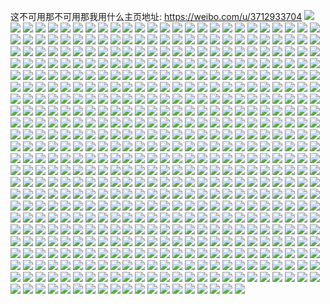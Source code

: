 这不可用那不可用那我用什么主页地址: https://weibo.com/u/3712933704 
![](https://wx4.sinaimg.cn/mw2000/dd4edf48ly1h9iv7lsyv6j20u01407c3.jpg) 
![](https://wx4.sinaimg.cn/mw2000/dd4edf48ly1h9iv7lcwuaj20u0140aij.jpg) 
![](https://wx4.sinaimg.cn/mw2000/dd4edf48ly1h9iv7mbtztj20u0140gts.jpg) 
![](https://wx4.sinaimg.cn/mw2000/dd4edf48ly1h9iv7mq02pj20u012zjyi.jpg) 
![](https://wx4.sinaimg.cn/mw2000/dd4edf48ly1h9iv9fcrrlj20u0146qah.jpg) 
![](https://wx4.sinaimg.cn/mw2000/dd4edf48ly1h9iv9uhby2j20u016ggss.jpg) 
![](https://wx4.sinaimg.cn/mw2000/dd4edf48ly1h9hql8buycj213f0u0dt3.jpg) 
![](https://wx4.sinaimg.cn/mw2000/dd4edf48ly1h9hql6r9xjj20u00u4tck.jpg) 
![](https://wx4.sinaimg.cn/mw2000/dd4edf48ly1h9hql9bjgrj20uh0u0qbp.jpg) 
![](https://wx4.sinaimg.cn/mw2000/dd4edf48ly1h9hql5ti2qj20ug0u079s.jpg) 
![](https://wx4.sinaimg.cn/mw2000/dd4edf48ly1h9hqlaeyp4j20u00u0gri.jpg) 
![](https://wx4.sinaimg.cn/mw2000/dd4edf48ly1h9hql9urj6j20wf0u0teq.jpg) 
![](https://wx4.sinaimg.cn/mw2000/dd4edf48ly1h812qri4b2j21o0280qv5.jpg) 
![](https://wx4.sinaimg.cn/mw2000/dd4edf48ly1h812q3ewy6j21o0280x6p.jpg) 
![](https://wx4.sinaimg.cn/mw2000/dd4edf48ly1h7t1q6ii27j22801o01ky.jpg) 
![](https://wx4.sinaimg.cn/mw2000/dd4edf48ly1h7t1q8mbh5j23402c0x6q.jpg) 
![](https://wx4.sinaimg.cn/mw2000/dd4edf48ly1h4tm15e6ndj20u01aidtd.jpg) 
![](https://wx4.sinaimg.cn/mw2000/dd4edf48ly1h4tm14grjgj20u0140thf.jpg) 
![](https://wx4.sinaimg.cn/mw2000/dd4edf48ly1h4tm15znsdj20u015jwnh.jpg) 
![](https://wx4.sinaimg.cn/mw2000/dd4edf48ly1h4r5kxnpq5j21l525be81.jpg) 
![](https://wx4.sinaimg.cn/mw2000/dd4edf48ly1h4r5kyq96bj21o9294kjl.jpg) 
![](https://wx4.sinaimg.cn/mw2000/dd4edf48ly1h4opq4wg2vj20u0140gz9.jpg) 
![](https://wx4.sinaimg.cn/mw2000/dd4edf48ly1h4opq8o3kbj20u011ydr9.jpg) 
![](https://wx4.sinaimg.cn/mw2000/dd4edf48ly1h4opqbomltj20u0140tmp.jpg) 
![](https://wx4.sinaimg.cn/mw2000/dd4edf48ly1h4mjo0u6x4j21y92v6e82.jpg) 
![](https://wx4.sinaimg.cn/mw2000/dd4edf48ly1h4mjo230qsj229v3267wi.jpg) 
![](https://wx4.sinaimg.cn/mw2000/dd4edf48ly1h4mjnzp6c9j22c03401kz.jpg) 
![](https://wx4.sinaimg.cn/mw2000/dd4edf48ly1h4mjo3cce0j22c0340x6q.jpg) 
![](https://wx4.sinaimg.cn/mw2000/dd4edf48ly1h38mfafb2uj225q2vne81.jpg) 
![](https://wx4.sinaimg.cn/mw2000/dd4edf48ly1h38mfbay75j225z2vyhdt.jpg) 
![](https://wx4.sinaimg.cn/mw2000/dd4edf48ly1h28d7tebenj20ld0sgah8.jpg) 
![](https://wx4.sinaimg.cn/mw2000/dd4edf48ly1h28d7sr8bwj21ck1x3dz9.jpg) 
![](https://wx4.sinaimg.cn/mw2000/dd4edf48ly1h28d7rllmfj20lc0sgn5s.jpg) 
![](https://wx4.sinaimg.cn/mw2000/dd4edf48ly1h0mflrzucsj20u00u0q8v.jpg) 
![](https://wx4.sinaimg.cn/mw2000/dd4edf48ly1h0mflsf52gj20yj0u07aa.jpg) 
![](https://wx4.sinaimg.cn/mw2000/dd4edf48ly1h0mflrjhxzj20u00u0wkn.jpg) 
![](https://wx4.sinaimg.cn/mw2000/dd4edf48ly1h0mflswseej20rj0o5q86.jpg) 
![](https://wx4.sinaimg.cn/mw2000/dd4edf48ly1h0mflt9cevj20u00u00xq.jpg) 
![](https://wx4.sinaimg.cn/mw2000/dd4edf48ly1h0mfltmqnoj20u00u0goj.jpg) 
![](https://wx4.sinaimg.cn/mw2000/dd4edf48ly1gz0j2lei8kj20u010gk07.jpg) 
![](https://wx4.sinaimg.cn/mw2000/dd4edf48ly1gz0j2lu6evj20ul0u0djz.jpg) 
![](https://wx4.sinaimg.cn/mw2000/dd4edf48ly1gz0j2mdeqtj20u00u0dnc.jpg) 
![](https://wx4.sinaimg.cn/mw2000/dd4edf48ly1gz0j2n3xdej20u00u011d.jpg) 
![](https://wx4.sinaimg.cn/mw2000/dd4edf48ly1gz0j2k8oz9j20u0140dqx.jpg) 
![](https://wx4.sinaimg.cn/mw2000/dd4edf48ly1gz0j2nrip4j20u00u0agt.jpg) 
![](https://wx4.sinaimg.cn/mw2000/dd4edf48ly1gz0j2od5mhj20u00u0qam.jpg) 
![](https://wx4.sinaimg.cn/mw2000/dd4edf48ly1gz0j2p45mdj20u01hkan7.jpg) 
![](https://wx4.sinaimg.cn/mw2000/dd4edf48ly1gz0j2pn9kij20u00u87ap.jpg) 
![](https://wx4.sinaimg.cn/mw2000/dd4edf48ly1gxzuo7aw6yj21o0280u0x.jpg) 
![](https://wx4.sinaimg.cn/mw2000/dd4edf48ly1gxzuxewbwkj22c02c07wi.jpg) 
![](https://wx4.sinaimg.cn/mw2000/dd4edf48ly1gxzuxdkeilj21o0280x6p.jpg) 
![](https://wx4.sinaimg.cn/mw2000/dd4edf48ly1gx3gtrnocej22c02c01kz.jpg) 
![](https://wx4.sinaimg.cn/mw2000/dd4edf48ly1gx3gtyyqd0j22ds2dsnpd.jpg) 
![](https://wx4.sinaimg.cn/mw2000/dd4edf48ly1gx3gtwl73sj21o01o0b29.jpg) 
![](https://wx4.sinaimg.cn/mw2000/dd4edf48ly1gx3gtzft1pj210s12dap7.jpg) 
![](https://wx4.sinaimg.cn/mw2000/dd4edf48ly1gx3gvpna92j22c02c07sa.jpg) 
![](https://wx4.sinaimg.cn/mw2000/dd4edf48ly1gx3h3zwff9j21o01o01ky.jpg) 
![](https://wx4.sinaimg.cn/mw2000/dd4edf48ly1gx3gvtmt0gj22c02c0e82.jpg) 
![](https://wx4.sinaimg.cn/mw2000/dd4edf48ly1gx3gvvig6ij23402c0hdu.jpg) 
![](https://wx4.sinaimg.cn/mw2000/dd4edf48ly1gx3gvoxrybj20yi0pywm0.jpg) 
![](https://wx4.sinaimg.cn/mw2000/0043h5Fuly1gve22xo4v0j60u00u00za02.jpg) 
![](https://wx4.sinaimg.cn/mw2000/0043h5Fuly1gve22y8hx2j60u00w545r02.jpg) 
![](https://wx4.sinaimg.cn/mw2000/0043h5Fuly1gve22yv7opj60u00u045402.jpg) 
![](https://wx4.sinaimg.cn/mw2000/dd4edf48ly1gve22x39vuj20u00u00zi.jpg) 
![](https://wx4.sinaimg.cn/mw2000/0043h5Fuly1gve22zbadhj60u00u0tfh02.jpg) 
![](https://wx4.sinaimg.cn/mw2000/0043h5Fuly1gve22zuvq7j60u00u0dno02.jpg) 
![](https://wx4.sinaimg.cn/mw2000/0043h5Fuly1gv7q81z8pqj60u00u00yy02.jpg) 
![](https://wx4.sinaimg.cn/mw2000/0043h5Fuly1gv7q815nvvj60xw0u0jy302.jpg) 
![](https://wx4.sinaimg.cn/mw2000/0043h5Fuly1gv7q82ldgej60u00u044x02.jpg) 
![](https://wx4.sinaimg.cn/mw2000/0043h5Fuly1gv37lml4wbj60u00u042n02.jpg) 
![](https://wx4.sinaimg.cn/mw2000/0043h5Fuly1gv37ll8u6xj60u00u0wi902.jpg) 
![](https://wx4.sinaimg.cn/mw2000/0043h5Fuly1gv37llyjuxj60u00u043302.jpg) 
![](https://wx4.sinaimg.cn/mw2000/0043h5Fuly1gv37lkni4wj60u00u0goj02.jpg) 
![](https://wx4.sinaimg.cn/mw2000/0043h5Fuly1gubocr8qnhj61o0280kjl02.jpg) 
![](https://wx4.sinaimg.cn/mw2000/0043h5Fuly1gubocssa2dj60zk0zk7a802.jpg) 
![](https://wx4.sinaimg.cn/mw2000/dd4edf48ly1gu67ihtltsj21o0280u0x.jpg) 
![](https://wx4.sinaimg.cn/mw2000/0043h5Fuly1gu5qx5o3foj62c02c07wj02.jpg) 
![](https://wx4.sinaimg.cn/mw2000/0043h5Fuly1gu5qwh0c84j61o0280u0x02.jpg) 
![](https://wx4.sinaimg.cn/mw2000/0043h5Fuly1gu5qx7cyy5j63402dyb2b02.jpg) 
![](https://wx4.sinaimg.cn/mw2000/0043h5Fuly1gtu2xf8gwyj60u01hcqbu02.jpg) 
![](https://wx4.sinaimg.cn/mw2000/0043h5Fuly1gtu2xfj6b5j60u0140tg002.jpg) 
![](https://wx4.sinaimg.cn/mw2000/0043h5Fuly1gtu2xesxlvj60u00u043n02.jpg) 
![](https://wx4.sinaimg.cn/mw2000/0043h5Fuly1gtu2xfsf9cj60u00u0te702.jpg) 
![](https://wx4.sinaimg.cn/mw2000/dd4edf48ly1gsinuzx2fwj212k0u0wo0.jpg) 
![](https://wx4.sinaimg.cn/mw2000/dd4edf48ly1gsinv3ghvnj20u013z7b6.jpg) 
![](https://wx4.sinaimg.cn/mw2000/dd4edf48ly1gsinv243jlj210d0u07dm.jpg) 
![](https://wx4.sinaimg.cn/mw2000/dd4edf48ly1gr44rf6znbj20u00u0gq7.jpg) 
![](https://wx4.sinaimg.cn/mw2000/dd4edf48ly1gr44res6ffj20u00u0tkr.jpg) 
![](https://wx4.sinaimg.cn/mw2000/dd4edf48ly1gr44rfsqy7j21310u0jwk.jpg) 
![](https://wx4.sinaimg.cn/mw2000/dd4edf48ly1gqyjwwaxv7j21o0280x6t.jpg) 
![](https://wx4.sinaimg.cn/mw2000/dd4edf48ly1gqyjwuxscgj22c02c04qw.jpg) 
![](https://wx4.sinaimg.cn/mw2000/dd4edf48ly1gqyjwxqpx0j21lc27zu11.jpg) 
![](https://wx4.sinaimg.cn/mw2000/dd4edf48ly1gqs823wzwpj22c02c0hdt.jpg) 
![](https://wx4.sinaimg.cn/mw2000/dd4edf48ly1gqs81w6mz5j22c02c04qp.jpg) 
![](https://wx4.sinaimg.cn/mw2000/dd4edf48ly1gqs820n8f7j22c02c04qp.jpg) 
![](https://wx4.sinaimg.cn/mw2000/dd4edf48ly1gqs81jv0e1j22c02c0hdw.jpg) 
![](https://wx4.sinaimg.cn/mw2000/dd4edf48ly1gqs81m5bqkj22c02c01kx.jpg) 
![](https://wx4.sinaimg.cn/mw2000/dd4edf48ly1gqs81t7k6hj228w2c0x6s.jpg) 
![](https://wx4.sinaimg.cn/mw2000/dd4edf48ly1gqlig0ejbsj21ky1l04iy.jpg) 
![](https://wx4.sinaimg.cn/mw2000/dd4edf48ly1gqlifzt271j21o01o0kjl.jpg) 
![](https://wx4.sinaimg.cn/mw2000/dd4edf48ly1gq164x3pq3j20u00u0jyz.jpg) 
![](https://wx4.sinaimg.cn/mw2000/dd4edf48ly1gq164wsj5gj20u00u0gp8.jpg) 
![](https://wx4.sinaimg.cn/mw2000/dd4edf48ly1gp9thxw0z1j20u00u0450.jpg) 
![](https://wx4.sinaimg.cn/mw2000/dd4edf48ly1gp9ti2n616j20u00u0wmp.jpg) 
![](https://wx4.sinaimg.cn/mw2000/dd4edf48ly1gp9thzq886j20u00u0aef.jpg) 
![](https://wx4.sinaimg.cn/mw2000/dd4edf48ly1gp9thyxxwnj20u00u0k1j.jpg) 
![](https://wx4.sinaimg.cn/mw2000/dd4edf48ly1gp9ti0mfvnj20u00u0qgh.jpg) 
![](https://wx4.sinaimg.cn/mw2000/dd4edf48ly1gp9ti1u5j5j20u0140nbi.jpg) 
![](https://wx4.sinaimg.cn/mw2000/dd4edf48ly1gohh926rqpj20u014017m.jpg) 
![](https://wx4.sinaimg.cn/mw2000/dd4edf48ly1gohh92nfk0j20u0140gud.jpg) 
![](https://wx4.sinaimg.cn/mw2000/dd4edf48ly1go3qv230k7j22c02c0u0x.jpg) 
![](https://wx4.sinaimg.cn/mw2000/dd4edf48ly1go3qv0sqmdj20u00u0438.jpg) 
![](https://wx4.sinaimg.cn/mw2000/dd4edf48ly1go3qv30v1rj22c02c0kjl.jpg) 
![](https://wx4.sinaimg.cn/mw2000/dd4edf48ly1gmyzceiw9jj20u00u0n3v.jpg) 
![](https://wx4.sinaimg.cn/mw2000/dd4edf48ly1gmyzc8gbfzj20u00u043g.jpg) 
![](https://wx4.sinaimg.cn/mw2000/dd4edf48ly1gmyzcd69w5j20u00u042v.jpg) 
![](https://wx4.sinaimg.cn/mw2000/dd4edf48ly1gmyzcagpb2j20u00u0teh.jpg) 
![](https://wx4.sinaimg.cn/mw2000/dd4edf48ly1gmyzcfquvyj21400u0gxc.jpg) 
![](https://wx4.sinaimg.cn/mw2000/dd4edf48ly1gmyzcgfggbj20u00wsn3s.jpg) 
![](https://wx4.sinaimg.cn/mw2000/dd4edf48ly1gmyzchs2haj20u014011t.jpg) 
![](https://wx4.sinaimg.cn/mw2000/dd4edf48ly1gmyzc5reqqj20u00u0n5u.jpg) 
![](https://wx4.sinaimg.cn/mw2000/dd4edf48ly1gmyzcj4zkbj20u0140tj4.jpg) 
![](https://wx4.sinaimg.cn/mw2000/dd4edf48ly1gmu12we6g0j20u012m49y.jpg) 
![](https://wx4.sinaimg.cn/mw2000/dd4edf48ly1gmu12x25cfj20u0140dpk.jpg) 
![](https://wx4.sinaimg.cn/mw2000/dd4edf48ly1gmu12voj4aj20u00wjqeo.jpg) 
![](https://wx4.sinaimg.cn/mw2000/dd4edf48ly1gmu12yzjn0j20u00u07bc.jpg) 
![](https://wx4.sinaimg.cn/mw2000/dd4edf48ly1gmu12y6abmj20u00u0thq.jpg) 
![](https://wx4.sinaimg.cn/mw2000/dd4edf48ly1gmu12ziisrj20u00u0do5.jpg) 
![](https://wx4.sinaimg.cn/mw2000/dd4edf48ly1gmg3w3itclj20u00u07d9.jpg) 
![](https://wx4.sinaimg.cn/mw2000/dd4edf48ly1gmg3w45laoj20u0140q95.jpg) 
![](https://wx4.sinaimg.cn/mw2000/dd4edf48ly1gmg3w4x2enj20u00u011h.jpg) 
![](https://wx4.sinaimg.cn/mw2000/dd4edf48ly1gmg3w7awvwj20u01404b0.jpg) 
![](https://wx4.sinaimg.cn/mw2000/dd4edf48ly1gmg3w2q71rj20u00u0gxy.jpg) 
![](https://wx4.sinaimg.cn/mw2000/dd4edf48ly1gmg3w1mqtsj20u0140dt4.jpg) 
![](https://wx4.sinaimg.cn/mw2000/dd4edf48ly1gmg3w6o5asj20uz0u0ajm.jpg) 
![](https://wx4.sinaimg.cn/mw2000/dd4edf48ly1gmg3w5hdj3j20u00u0k1a.jpg) 
![](https://wx4.sinaimg.cn/mw2000/dd4edf48ly1gmg3wyyml9j20u00u0n3l.jpg) 
![](https://wx4.sinaimg.cn/mw2000/dd4edf48ly1gm2q27ybwjj20u00u0n1r.jpg) 
![](https://wx4.sinaimg.cn/mw2000/dd4edf48ly1gm2q28lvgtj20u0140ahi.jpg) 
![](https://wx4.sinaimg.cn/mw2000/dd4edf48ly1gm2q291if6j20u00u0q7c.jpg) 
![](https://wx4.sinaimg.cn/mw2000/dd4edf48ly1gm2q2a2j6hj21400u04f9.jpg) 
![](https://wx4.sinaimg.cn/mw2000/dd4edf48ly1gm2q37u4frj20u01407c1.jpg) 
![](https://wx4.sinaimg.cn/mw2000/dd4edf48ly1gm2q2pgi53j21400u0tje.jpg) 
![](https://wx4.sinaimg.cn/mw2000/dd4edf48ly1gm2q2cj79sj20u00u0gv9.jpg) 
![](https://wx4.sinaimg.cn/mw2000/dd4edf48ly1gm2q2bz1v5j21400u0agq.jpg) 
![](https://wx4.sinaimg.cn/mw2000/dd4edf48ly1gm2q2dylz7j21400u0gxo.jpg) 
![](https://wx4.sinaimg.cn/mw2000/dd4edf48ly1glx45cp32jj20up0u0qct.jpg) 
![](https://wx4.sinaimg.cn/mw2000/dd4edf48ly1glx45dmr2sj21400u013v.jpg) 
![](https://wx4.sinaimg.cn/mw2000/dd4edf48ly1glx45mu6okj20vo0u011n.jpg) 
![](https://wx4.sinaimg.cn/mw2000/dd4edf48ly1glx45nz3azj21400u04ai.jpg) 
![](https://wx4.sinaimg.cn/mw2000/dd4edf48ly1glx45ovdvkj21400u0k4f.jpg) 
![](https://wx4.sinaimg.cn/mw2000/dd4edf48ly1glx45m48k9j20u00u0n4a.jpg) 
![](https://wx4.sinaimg.cn/mw2000/dd4edf48ly1gll6wxbze3j20u0140q9o.jpg) 
![](https://wx4.sinaimg.cn/mw2000/dd4edf48ly1gll6wvg1r4j20u00y2thc.jpg) 
![](https://wx4.sinaimg.cn/mw2000/dd4edf48ly1gll6ww1s6sj21400u0tg0.jpg) 
![](https://wx4.sinaimg.cn/mw2000/dd4edf48ly1glignq2p3wj20vc0vc45w.jpg) 
![](https://wx4.sinaimg.cn/mw2000/dd4edf48ly1glignqhx6sj22801o0e5l.jpg) 
![](https://wx4.sinaimg.cn/mw2000/dd4edf48ly1glignqtws9j20vc0vcgt8.jpg) 
![](https://wx4.sinaimg.cn/mw2000/dd4edf48ly1gligns8uc8j22c0340npd.jpg) 
![](https://wx4.sinaimg.cn/mw2000/dd4edf48ly1gligntb83xj20yi0p2n2s.jpg) 
![](https://wx4.sinaimg.cn/mw2000/dd4edf48ly1gligntvjkdj21o01u6e7p.jpg) 
![](https://wx4.sinaimg.cn/mw2000/dd4edf48ly1glignuk44qj226h1atb07.jpg) 
![](https://wx4.sinaimg.cn/mw2000/dd4edf48ly1glignvimq8j22c0340qv6.jpg) 
![](https://wx4.sinaimg.cn/mw2000/dd4edf48ly1glignxgao5j23402c0npd.jpg) 
![](https://wx4.sinaimg.cn/mw2000/dd4edf48ly1glignz5mddj22c02c0e43.jpg) 
![](https://wx4.sinaimg.cn/mw2000/dd4edf48ly1glignp1mjzj22c02c0kfp.jpg) 
![](https://wx4.sinaimg.cn/mw2000/dd4edf48ly1gligo0ehg4j22c02c0kbc.jpg) 
![](https://wx4.sinaimg.cn/mw2000/dd4edf48ly1gl4po5munvj20u00u0795.jpg) 
![](https://wx4.sinaimg.cn/mw2000/dd4edf48ly1gl4pl62xojj20u00u0wix.jpg) 
![](https://wx4.sinaimg.cn/mw2000/dd4edf48ly1gl4pl4wz39j20u00u0gvh.jpg) 
![](https://wx4.sinaimg.cn/mw2000/dd4edf48ly1gl4pl6r4yrj20u0140jxu.jpg) 
![](https://wx4.sinaimg.cn/mw2000/dd4edf48ly1gl4po7xhwnj20u00y6tgz.jpg) 
![](https://wx4.sinaimg.cn/mw2000/dd4edf48ly1gl4pl7bx46j20u0140qa6.jpg) 
![](https://wx4.sinaimg.cn/mw2000/dd4edf48ly1gl4po6c979j20u00undou.jpg) 
![](https://wx4.sinaimg.cn/mw2000/dd4edf48ly1gl4po747isj20u0140qcp.jpg) 
![](https://wx4.sinaimg.cn/mw2000/dd4edf48ly1gl4pomxbwyj20u00u0wk2.jpg) 
![](https://wx4.sinaimg.cn/mw2000/dd4edf48ly1gl2xf01d1bj20u00u0wkf.jpg) 
![](https://wx4.sinaimg.cn/mw2000/dd4edf48ly1gl2xeyggd5j21400u0jwp.jpg) 
![](https://wx4.sinaimg.cn/mw2000/dd4edf48ly1gl2xf11dooj20u00u00yp.jpg) 
![](https://wx4.sinaimg.cn/mw2000/dd4edf48ly1gkv031eqvjj20u00yo478.jpg) 
![](https://wx4.sinaimg.cn/mw2000/dd4edf48ly1gkv03u6x4vj20u00u07bc.jpg) 
![](https://wx4.sinaimg.cn/mw2000/dd4edf48ly1gkv03e4cncj20u00u0tfd.jpg) 
![](https://wx4.sinaimg.cn/mw2000/dd4edf48ly1gkv0312wcxj20u00u00yj.jpg) 
![](https://wx4.sinaimg.cn/mw2000/dd4edf48ly1gkv03083w7j20u0140gzm.jpg) 
![](https://wx4.sinaimg.cn/mw2000/dd4edf48ly1gkv044okxsj20u0140gvn.jpg) 
![](https://wx4.sinaimg.cn/mw2000/dd4edf48ly1gkv03jy09rj20tu0ps7aj.jpg) 
![](https://wx4.sinaimg.cn/mw2000/dd4edf48ly1gkv03ttuxej20u00u0n3t.jpg) 
![](https://wx4.sinaimg.cn/mw2000/dd4edf48ly1gkv03ehelhj20u00u0463.jpg) 
![](https://wx4.sinaimg.cn/mw2000/dd4edf48ly1gkpjsj0pvyj22c0340kjn.jpg) 
![](https://wx4.sinaimg.cn/mw2000/dd4edf48ly1gkpjspsbnwj22c02c0b29.jpg) 
![](https://wx4.sinaimg.cn/mw2000/dd4edf48ly1gkpjsmy25cj22c02c04qp.jpg) 
![](https://wx4.sinaimg.cn/mw2000/dd4edf48ly1gkpjsh3m1pj22c02c0npe.jpg) 
![](https://wx4.sinaimg.cn/mw2000/dd4edf48ly1gkpjvgy4m9j22c02c0e3i.jpg) 
![](https://wx4.sinaimg.cn/mw2000/dd4edf48ly1gkpjsro83tj22c03407wi.jpg) 
![](https://wx4.sinaimg.cn/mw2000/dd4edf48ly1gkpjskgdz9j22or1zd1kz.jpg) 
![](https://wx4.sinaimg.cn/mw2000/dd4edf48ly1gkpjsopz0nj22c02c0000.jpg) 
![](https://wx4.sinaimg.cn/mw2000/dd4edf48ly1gkpjsluukfj22c02c0u0y.jpg) 
![](https://wx4.sinaimg.cn/mw2000/dd4edf48ly1gkfv3lwvxij20u00u0123.jpg) 
![](https://wx4.sinaimg.cn/mw2000/dd4edf48ly1gkfv3qu3obj20u0140tkt.jpg) 
![](https://wx4.sinaimg.cn/mw2000/dd4edf48ly1gkfv3h8mi0j20u00u0alf.jpg) 
![](https://wx4.sinaimg.cn/mw2000/dd4edf48ly1gkcegj47kij20u0140k3d.jpg) 
![](https://wx4.sinaimg.cn/mw2000/dd4edf48ly1gkcegkxi8zj20u00u0tj9.jpg) 
![](https://wx4.sinaimg.cn/mw2000/dd4edf48ly1gkcegk6tk4j20u01404av.jpg) 
![](https://wx4.sinaimg.cn/mw2000/dd4edf48ly1gk62zolx1dj21400u0113.jpg) 
![](https://wx4.sinaimg.cn/mw2000/dd4edf48ly1gk62zpchrtj21ln1y6e81.jpg) 
![](https://wx4.sinaimg.cn/mw2000/dd4edf48ly1gk6302g08tj22b42bhe82.jpg) 
![](https://wx4.sinaimg.cn/mw2000/dd4edf48ly1gk6301d90ej20qb0ikgpo.jpg) 
![](https://wx4.sinaimg.cn/mw2000/dd4edf48ly1gk4baicr1oj20u0140tda.jpg) 
![](https://wx4.sinaimg.cn/mw2000/dd4edf48ly1gk4baiwgkhj20u00u0dk8.jpg) 
![](https://wx4.sinaimg.cn/mw2000/dd4edf48ly1gk4baj6zxpj20mg0qutb7.jpg) 
![](https://wx4.sinaimg.cn/mw2000/dd4edf48ly1gk36cqljx7j21sc2ds1ky.jpg) 
![](https://wx4.sinaimg.cn/mw2000/dd4edf48ly1gk36crpdnqj21sc2ds1kx.jpg) 
![](https://wx4.sinaimg.cn/mw2000/dd4edf48ly1gk0lvdciyij20pu0ygqdc.jpg) 
![](https://wx4.sinaimg.cn/mw2000/dd4edf48ly1gjws5k7qydj21o01o04h8.jpg) 
![](https://wx4.sinaimg.cn/mw2000/dd4edf48ly1gjws5iseepj22c02c01ky.jpg) 
![](https://wx4.sinaimg.cn/mw2000/dd4edf48ly1gjws5p3pgvj22c02c0qv6.jpg) 
![](https://wx4.sinaimg.cn/mw2000/dd4edf48ly1gjws5mhwm7j22c02c0u0x.jpg) 
![](https://wx4.sinaimg.cn/mw2000/dd4edf48ly1gjpyfgteuaj20u00uc0zv.jpg) 
![](https://wx4.sinaimg.cn/mw2000/dd4edf48ly1gjpyfgepbzj20u00vnn3u.jpg) 
![](https://wx4.sinaimg.cn/mw2000/dd4edf48ly1gjpyfh3g1oj20u00uctg5.jpg) 
![](https://wx4.sinaimg.cn/mw2000/dd4edf48ly1gjk1b122r7j21o01o0kjl.jpg) 
![](https://wx4.sinaimg.cn/mw2000/dd4edf48ly1gjk1b0dv0ij21o01o07wh.jpg) 
![](https://wx4.sinaimg.cn/mw2000/dd4edf48ly1gjk1b1rcspj21o01o0b29.jpg) 
![](https://wx4.sinaimg.cn/mw2000/dd4edf48ly1gjk1b3m5y6j2244244hdt.jpg) 
![](https://wx4.sinaimg.cn/mw2000/dd4edf48ly1gjk1b2vsmrj223w1ra1d8.jpg) 
![](https://wx4.sinaimg.cn/mw2000/dd4edf48ly1gjk1b5dhzyj225j25j1ky.jpg) 
![](https://wx4.sinaimg.cn/mw2000/dd4edf48ly1gjk1b4goz6j21o01o07wi.jpg) 
![](https://wx4.sinaimg.cn/mw2000/dd4edf48ly1gjk1b2i5bpj21o01o04qp.jpg) 
![](https://wx4.sinaimg.cn/mw2000/dd4edf48ly1gjk1b69e3cj22c02c0e81.jpg) 
![](https://wx4.sinaimg.cn/mw2000/dd4edf48ly1gjasyyl0o3j21ih1d1kjl.jpg) 
![](https://wx4.sinaimg.cn/mw2000/dd4edf48ly1gjasz3celrj22bz3407wi.jpg) 
![](https://wx4.sinaimg.cn/mw2000/dd4edf48ly1gjasz4q1jvj21bi0xlx2a.jpg) 
![](https://wx4.sinaimg.cn/mw2000/dd4edf48ly1gj7ovpz2fwj21400u0145.jpg) 
![](https://wx4.sinaimg.cn/mw2000/dd4edf48ly1gj7ovqdok8j20u0140qdl.jpg) 
![](https://wx4.sinaimg.cn/mw2000/dd4edf48ly1gj7ovn7oy3j20u0140472.jpg) 
![](https://wx4.sinaimg.cn/mw2000/dd4edf48ly1gj7ovoa21rj20u00u07f7.jpg) 
![](https://wx4.sinaimg.cn/mw2000/dd4edf48ly1gj7ovnqkiij20u00u0wlm.jpg) 
![](https://wx4.sinaimg.cn/mw2000/dd4edf48ly1gj7ovorteij20u00u013w.jpg) 
![](https://wx4.sinaimg.cn/mw2000/dd4edf48ly1gj7owgipb3j20u00u0anh.jpg) 
![](https://wx4.sinaimg.cn/mw2000/dd4edf48ly1gj7ovp7wlbj20x70u0alb.jpg) 
![](https://wx4.sinaimg.cn/mw2000/dd4edf48ly1gj7owgwdahj20u0140afm.jpg) 
![](https://wx4.sinaimg.cn/mw2000/dd4edf48ly1ginr2t6p68j20u00u0jvk.jpg) 
![](https://wx4.sinaimg.cn/mw2000/dd4edf48ly1ginr2stwu6j20u00u0jy9.jpg) 
![](https://wx4.sinaimg.cn/mw2000/dd4edf48ly1ginr2sd17rj21400u045s.jpg) 
![](https://wx4.sinaimg.cn/mw2000/dd4edf48ly1giaxs61di2j21400u0nda.jpg) 
![](https://wx4.sinaimg.cn/mw2000/dd4edf48ly1giaxs6k8rlj20u014jwq4.jpg) 
![](https://wx4.sinaimg.cn/mw2000/dd4edf48ly1giaxsuaklbj21400u0qjl.jpg) 
![](https://wx4.sinaimg.cn/mw2000/dd4edf48ly1giaxstggf2j21400u0dx6.jpg) 
![](https://wx4.sinaimg.cn/mw2000/dd4edf48ly1gi03k4ww5kj20u011j44o.jpg) 
![](https://wx4.sinaimg.cn/mw2000/dd4edf48ly1gi03k5cjikj212d0u0n2r.jpg) 
![](https://wx4.sinaimg.cn/mw2000/dd4edf48ly1gi03k5ycvqj20u011jq8p.jpg) 
![](https://wx4.sinaimg.cn/mw2000/dd4edf48ly1gi03k72nu0j20u011jwkp.jpg) 
![](https://wx4.sinaimg.cn/mw2000/dd4edf48ly1gi03k6id49j21400u0tf0.jpg) 
![](https://wx4.sinaimg.cn/mw2000/dd4edf48ly1gi03k7oyyyj20u011jwkd.jpg) 
![](https://wx4.sinaimg.cn/mw2000/dd4edf48ly1gi03k87nq8j20u011jdjn.jpg) 
![](https://wx4.sinaimg.cn/mw2000/dd4edf48ly1gi03k8rglhj21400u0aip.jpg) 
![](https://wx4.sinaimg.cn/mw2000/dd4edf48ly1gi03kyu41zj20u0190af6.jpg) 
![](https://wx4.sinaimg.cn/mw2000/dd4edf48ly1ghwisloz2mj20yi0xawpy.jpg) 
![](https://wx4.sinaimg.cn/mw2000/dd4edf48ly1ghwismyq27j22c02c07wh.jpg) 
![](https://wx4.sinaimg.cn/mw2000/dd4edf48ly1ghwisnyenwj20yi0xw7i6.jpg) 
![](https://wx4.sinaimg.cn/mw2000/dd4edf48ly1ghwisp749hj21o01o0qv5.jpg) 
![](https://wx4.sinaimg.cn/mw2000/dd4edf48ly1ghwisrhfzjj20yi22ob2d.jpg) 
![](https://wx4.sinaimg.cn/mw2000/dd4edf48ly1ghwistcyf9j20yi22okjq.jpg) 
![](https://wx4.sinaimg.cn/mw2000/dd4edf48ly1ghjknq2umuj20u011j7jd.jpg) 
![](https://wx4.sinaimg.cn/mw2000/dd4edf48ly1ghjknqp2nvj21400u0n6e.jpg) 
![](https://wx4.sinaimg.cn/mw2000/dd4edf48ly1ghjknrc41dj20u011jwrw.jpg) 
![](https://wx4.sinaimg.cn/mw2000/dd4edf48ly1ghjknrt6uaj20u011jdkt.jpg) 
![](https://wx4.sinaimg.cn/mw2000/dd4edf48ly1ghjknp8ymyj20u011jwmh.jpg) 
![](https://wx4.sinaimg.cn/mw2000/dd4edf48ly1ghjknsgiuhj20u011jn6y.jpg) 
![](https://wx4.sinaimg.cn/mw2000/dd4edf48ly1ghh2dh9h3xj21vo1xc4qq.jpg) 
![](https://wx4.sinaimg.cn/mw2000/dd4edf48ly1ghh2de2ao2j22io1x4u0z.jpg) 
![](https://wx4.sinaimg.cn/mw2000/dd4edf48ly1gh3m2dzljrj20u00vpq9i.jpg) 
![](https://wx4.sinaimg.cn/mw2000/dd4edf48ly1ggs1ox83p3j21w92dchdt.jpg) 
![](https://wx4.sinaimg.cn/mw2000/dd4edf48ly1ggs1ovtsinj21w92dcx6p.jpg) 
![](https://wx4.sinaimg.cn/mw2000/dd4edf48ly1ggs1oz4wlvj21w92dcqv5.jpg) 
![](https://wx4.sinaimg.cn/mw2000/dd4edf48ly1gghn6ga595j20u011j7g4.jpg) 
![](https://wx4.sinaimg.cn/mw2000/dd4edf48ly1gghn6fi77vj20u0191e0w.jpg) 
![](https://wx4.sinaimg.cn/mw2000/dd4edf48ly1ggd4lc9ftyj20u00u0127.jpg) 
![](https://wx4.sinaimg.cn/mw2000/dd4edf48ly1ggd4lclvsvj20wl0u0jyp.jpg) 
![](https://wx4.sinaimg.cn/mw2000/dd4edf48ly1ggd4ldadgsj20u00u0jyw.jpg) 
![](https://wx4.sinaimg.cn/mw2000/dd4edf48ly1ggd4ldm2fjj20u00u0qap.jpg) 
![](https://wx4.sinaimg.cn/mw2000/dd4edf48ly1ggd4ldwrk4j20u00u0dnf.jpg) 
![](https://wx4.sinaimg.cn/mw2000/dd4edf48ly1ggd4le8vw0j20u00ue7bs.jpg) 
![](https://wx4.sinaimg.cn/mw2000/dd4edf48ly1gg1gnkxo17j23402c0kjm.jpg) 
![](https://wx4.sinaimg.cn/mw2000/dd4edf48ly1gg1gnmk17kj23402c0hdt.jpg) 
![](https://wx4.sinaimg.cn/mw2000/dd4edf48ly1gg1gniftcsj23402c0qv6.jpg) 
![](https://wx4.sinaimg.cn/mw2000/dd4edf48ly1gfoom80xd3j21o01o0x6p.jpg) 
![](https://wx4.sinaimg.cn/mw2000/dd4edf48ly1gfoom8ye1dj22c02c0e82.jpg) 
![](https://wx4.sinaimg.cn/mw2000/dd4edf48ly1gfoom9yz9pj21o01o04qq.jpg) 
![](https://wx4.sinaimg.cn/mw2000/dd4edf48ly1gfnq3yazvnj21o01no4qq.jpg) 
![](https://wx4.sinaimg.cn/mw2000/dd4edf48ly1gfnq3zsm7qj21o01o04qq.jpg) 
![](https://wx4.sinaimg.cn/mw2000/dd4edf48ly1gfnq40gzy1j21o01o0dwh.jpg) 
![](https://wx4.sinaimg.cn/mw2000/dd4edf48ly1gfnq4109cjj21o01o01kx.jpg) 
![](https://wx4.sinaimg.cn/mw2000/dd4edf48ly1gfnq438wqlj22801o0kjm.jpg) 
![](https://wx4.sinaimg.cn/mw2000/dd4edf48ly1gfnq420ksej21w92dcnpd.jpg) 
![](https://wx4.sinaimg.cn/mw2000/dd4edf48ly1gfecf7yr61j21400u07hh.jpg) 
![](https://wx4.sinaimg.cn/mw2000/dd4edf48ly1gfecf7oygpj20u011jn78.jpg) 
![](https://wx4.sinaimg.cn/mw2000/dd4edf48ly1gfecf89asbj20u00u0gw4.jpg) 
![](https://wx4.sinaimg.cn/mw2000/dd4edf48ly1gfecf8oycij20u00u0134.jpg) 
![](https://wx4.sinaimg.cn/mw2000/dd4edf48ly1gfecf8yr7uj21400u0wu5.jpg) 
![](https://wx4.sinaimg.cn/mw2000/dd4edf48ly1gfecf9eorvj20u00u0wqu.jpg) 
![](https://wx4.sinaimg.cn/mw2000/dd4edf48ly1gfecf9r9zwj20u014g122.jpg) 
![](https://wx4.sinaimg.cn/mw2000/dd4edf48ly1gfecfa1s98j20ku0eqdje.jpg) 
![](https://wx4.sinaimg.cn/mw2000/dd4edf48ly1gfecfabk2xj20xp0u0k1a.jpg) 
![](https://wx4.sinaimg.cn/mw2000/dd4edf48ly1gf9r6grbqlj21401o07oy.jpg) 
![](https://wx4.sinaimg.cn/mw2000/dd4edf48ly1gf9r6g0n2jj21401o07wh.jpg) 
![](https://wx4.sinaimg.cn/mw2000/dd4edf48ly1gf9r6cgvsej21401o0h3x.jpg) 
![](https://wx4.sinaimg.cn/mw2000/dd4edf48ly1gf9r6jevywj21w92dcqv7.jpg) 
![](https://wx4.sinaimg.cn/mw2000/dd4edf48ly1gf9r6dl13qj20y411sn5o.jpg) 
![](https://wx4.sinaimg.cn/mw2000/dd4edf48ly1gf9r6lp3pvj21w92dchdt.jpg) 
![](https://wx4.sinaimg.cn/mw2000/dd4edf48ly1gera1waxcfj20u011jdtr.jpg) 
![](https://wx4.sinaimg.cn/mw2000/dd4edf48ly1gera1xf869j20u00u079e.jpg) 
![](https://wx4.sinaimg.cn/mw2000/dd4edf48ly1gera22ehm9j20u011jk64.jpg) 
![](https://wx4.sinaimg.cn/mw2000/dd4edf48ly1gera1xwimcj20u011j7ka.jpg) 
![](https://wx4.sinaimg.cn/mw2000/dd4edf48ly1gera1wsj3oj20u01hcwk3.jpg) 
![](https://wx4.sinaimg.cn/mw2000/dd4edf48ly1gera23e5tsj20u011j16k.jpg) 
![](https://wx4.sinaimg.cn/mw2000/dd4edf48ly1geq35tcxzsj20u014n7jb.jpg) 
![](https://wx4.sinaimg.cn/mw2000/dd4edf48ly1geq35sov0nj20u014lwt9.jpg) 
![](https://wx4.sinaimg.cn/mw2000/dd4edf48ly1geq35u00adj20u014p4d3.jpg) 
![](https://wx4.sinaimg.cn/mw2000/dd4edf48ly1geq35qnivuj20u0140tjn.jpg) 
![](https://wx4.sinaimg.cn/mw2000/dd4edf48ly1geq35ueabmj21400u0k0q.jpg) 
![](https://wx4.sinaimg.cn/mw2000/dd4edf48ly1geq35v1ddej20u0140ai3.jpg) 
![](https://wx4.sinaimg.cn/mw2000/dd4edf48ly1gedx36e0e6j21w92dcx6q.jpg) 
![](https://wx4.sinaimg.cn/mw2000/dd4edf48ly1gedx39bzkoj21w92dc1kz.jpg) 
![](https://wx4.sinaimg.cn/mw2000/dd4edf48ly1gedx3bmo59j21w92dcnpe.jpg) 
![](https://wx4.sinaimg.cn/mw2000/dd4edf48ly1ge8os9jq0mj21401o0x04.jpg) 
![](https://wx4.sinaimg.cn/mw2000/dd4edf48ly1ge8os8yhbgj22dc2dckjl.jpg) 
![](https://wx4.sinaimg.cn/mw2000/dd4edf48ly1ge8osau3w3j21401o01kx.jpg) 
![](https://wx4.sinaimg.cn/mw2000/dd4edf48ly1ge8osbmiakj22dc2dce81.jpg) 
![](https://wx4.sinaimg.cn/mw2000/dd4edf48ly1ge7l2sy3c0j21w02iob29.jpg) 
![](https://wx4.sinaimg.cn/mw2000/dd4edf48ly1ge7l2rvfdzj21401o0k7t.jpg) 
![](https://wx4.sinaimg.cn/mw2000/dd4edf48ly1ge7l2vk80sj21w02io4qr.jpg) 
![](https://wx4.sinaimg.cn/mw2000/dd4edf48ly1ge33on3a58j22dc35se81.jpg) 
![](https://wx4.sinaimg.cn/mw2000/dd4edf48ly1ge33ontiwhj21w02kc1ky.jpg) 
![](https://wx4.sinaimg.cn/mw2000/dd4edf48ly1ge33omcuwcj21401o04qp.jpg) 
![](https://wx4.sinaimg.cn/mw2000/dd4edf48ly1ge1sff5lpqj20u01hc7pr.jpg) 
![](https://wx4.sinaimg.cn/mw2000/dd4edf48ly1ge1sfgqy45j20u01hc4k0.jpg) 
![](https://wx4.sinaimg.cn/mw2000/dd4edf48ly1ge1sfdeh6bj20u01hc4ca.jpg) 
![](https://wx4.sinaimg.cn/mw2000/dd4edf48ly1ge1sfj24kuj20u01szb29.jpg) 
![](https://wx4.sinaimg.cn/mw2000/dd4edf48ly1ge1sfkbg06j20u01hctgs.jpg) 
![](https://wx4.sinaimg.cn/mw2000/dd4edf48ly1ge1sfl2uhsj20u01hcgvm.jpg) 
![](https://wx4.sinaimg.cn/mw2000/dd4edf48ly1ge0o24lhs2j20rs14q7ft.jpg) 
![](https://wx4.sinaimg.cn/mw2000/dd4edf48ly1ge0o25yz1vj20rs15u14s.jpg) 
![](https://wx4.sinaimg.cn/mw2000/dd4edf48ly1gdvf5rzn0xj21o01o0e81.jpg) 
![](https://wx4.sinaimg.cn/mw2000/dd4edf48ly1gdvf5tdpb6j21o01o0kjm.jpg) 
![](https://wx4.sinaimg.cn/mw2000/dd4edf48ly1gdvf5ub9g2j21o01o0e81.jpg) 
![](https://wx4.sinaimg.cn/mw2000/dd4edf48ly1gdvf5vtjjij22c0340x6p.jpg) 
![](https://wx4.sinaimg.cn/mw2000/dd4edf48ly1gdvf5ycwvqj21o01o0hdt.jpg) 
![](https://wx4.sinaimg.cn/mw2000/dd4edf48ly1gdvf608davj22c0340hdx.jpg) 
![](https://wx4.sinaimg.cn/mw2000/dd4edf48ly1gdfgkjx7k9j20rs1cm1kx.jpg) 
![](https://wx4.sinaimg.cn/mw2000/dd4edf48ly1gdfgkpq5whj20rs15o4c9.jpg) 
![](https://wx4.sinaimg.cn/mw2000/dd4edf48ly1gdfgkr9kgfj20rs1jkkgf.jpg) 
![](https://wx4.sinaimg.cn/mw2000/dd4edf48ly1gdfgkshui4j20rs15oqq1.jpg) 
![](https://wx4.sinaimg.cn/mw2000/dd4edf48ly1gdfgkhrr7pj20rs167h4d.jpg) 
![](https://wx4.sinaimg.cn/mw2000/dd4edf48ly1gdfgktkcd5j20rs15pnl5.jpg) 
![](https://wx4.sinaimg.cn/mw2000/dd4edf48ly1gdahypgt3ej23402c0x6r.jpg) 
![](https://wx4.sinaimg.cn/mw2000/dd4edf48ly1gdahyqtp29j21w92dcqs4.jpg) 
![](https://wx4.sinaimg.cn/mw2000/dd4edf48ly1gdahyu0sw2j22c027rnpe.jpg) 
![](https://wx4.sinaimg.cn/mw2000/dd4edf48ly1gcv3trpzphj20u010iak3.jpg) 
![](https://wx4.sinaimg.cn/mw2000/dd4edf48ly1gcv3tqgys2j20u00u0q94.jpg) 
![](https://wx4.sinaimg.cn/mw2000/dd4edf48ly1gcssintpttj20rs1qj1kx.jpg) 
![](https://wx4.sinaimg.cn/mw2000/dd4edf48ly1gcssin4ispj20rs1jk7va.jpg) 
![](https://wx4.sinaimg.cn/mw2000/dd4edf48ly1gcssiogww3j20rs1qj1kx.jpg) 
![](https://wx4.sinaimg.cn/mw2000/dd4edf48ly1gcr4lb3u3bj20yi18g1kx.jpg) 
![](https://wx4.sinaimg.cn/mw2000/dd4edf48ly1gcr4la0wnlj20yi193e7s.jpg) 
![](https://wx4.sinaimg.cn/mw2000/dd4edf48ly1gcr4lwp2zgj20yi18sh7a.jpg) 
![](https://wx4.sinaimg.cn/mw2000/dd4edf48ly1gcr4lblrlaj20vh167b05.jpg) 
![](https://wx4.sinaimg.cn/mw2000/dd4edf48ly1gcr4lfjfioj234021ynpg.jpg) 
![](https://wx4.sinaimg.cn/mw2000/dd4edf48ly1gcr4lcg495j22c02c0b29.jpg) 
![](https://wx4.sinaimg.cn/mw2000/dd4edf48ly1gch1n71dvtj21o01o07wh.jpg) 
![](https://wx4.sinaimg.cn/mw2000/dd4edf48ly1gch1n7n122j21o01o04qp.jpg) 
![](https://wx4.sinaimg.cn/mw2000/dd4edf48ly1gch1n6bolsj21o01o0hdt.jpg) 
![](https://wx4.sinaimg.cn/mw2000/dd4edf48ly1gch1n8f372j21o01o0u0x.jpg) 
![](https://wx4.sinaimg.cn/mw2000/dd4edf48ly1gbzq8u4qa8j21w92dc4qq.jpg) 
![](https://wx4.sinaimg.cn/mw2000/dd4edf48ly1gbzqfz4bmbj21w92dctsl.jpg) 
![](https://wx4.sinaimg.cn/mw2000/dd4edf48ly1gbodgvs56gj21400u04ci.jpg) 
![](https://wx4.sinaimg.cn/mw2000/dd4edf48ly1gbodgwd0udj20u00u07c4.jpg) 
![](https://wx4.sinaimg.cn/mw2000/dd4edf48ly1gbodgx2oz7j21400u0k5m.jpg) 
![](https://wx4.sinaimg.cn/mw2000/dd4edf48ly1gbodgy03ojj21400u0h17.jpg) 
![](https://wx4.sinaimg.cn/mw2000/dd4edf48ly1gbodgzhdv6j20u00u0wkv.jpg) 
![](https://wx4.sinaimg.cn/mw2000/dd4edf48ly1gbodguzfamj21400u04c4.jpg) 
![](https://wx4.sinaimg.cn/mw2000/dd4edf48ly1gbodgz3mvcj21400u0k6v.jpg) 
![](https://wx4.sinaimg.cn/mw2000/dd4edf48ly1gbodgygsisj20u00u0jxz.jpg) 
![](https://wx4.sinaimg.cn/mw2000/dd4edf48ly1gbodgzyt7jj21400u0k69.jpg) 
![](https://wx4.sinaimg.cn/mw2000/dd4edf48ly1gb9dxtslpvj20rs17oqjd.jpg) 
![](https://wx4.sinaimg.cn/mw2000/dd4edf48ly1gb9dxube54j20rs16s4jb.jpg) 
![](https://wx4.sinaimg.cn/mw2000/dd4edf48ly1gaha50hl0ij20rs1potkm.jpg) 
![](https://wx4.sinaimg.cn/mw2000/dd4edf48ly1gaha51g29vj22bc3h04qq.jpg) 
![](https://wx4.sinaimg.cn/mw2000/dd4edf48ly1gaha522esij20rs1p3k3n.jpg) 
![](https://wx4.sinaimg.cn/mw2000/dd4edf48ly1gadukg1hwij20u10u0tgl.jpg) 
![](https://wx4.sinaimg.cn/mw2000/dd4edf48ly1gadukggbmaj20u013ztfb.jpg) 
![](https://wx4.sinaimg.cn/mw2000/dd4edf48ly1gadukguskwj20u013zn72.jpg) 
![](https://wx4.sinaimg.cn/mw2000/dd4edf48ly1gadukh92jcj20u0190jxl.jpg) 
![](https://wx4.sinaimg.cn/mw2000/dd4edf48ly1gadukfgw5ej20u0190wrz.jpg) 
![](https://wx4.sinaimg.cn/mw2000/dd4edf48ly1gadukhh0nxj20mb041t90.jpg) 
![](https://wx4.sinaimg.cn/mw2000/dd4edf48ly1ga88qorervj216o1ku1kx.jpg) 
![](https://wx4.sinaimg.cn/mw2000/dd4edf48ly1ga88qmyugxj216o1kuk66.jpg) 
![](https://wx4.sinaimg.cn/mw2000/dd4edf48ly1ga88qpjcgfj216o1kuwz6.jpg) 
![](https://wx4.sinaimg.cn/mw2000/dd4edf48ly1g9xsm9iidbj20v91al48x.jpg) 
![](https://wx4.sinaimg.cn/mw2000/dd4edf48ly1g9xsmdkclkj22801o0qv5.jpg) 
![](https://wx4.sinaimg.cn/mw2000/dd4edf48ly1g9xsmc1ekyj22c03404qr.jpg) 
![](https://wx4.sinaimg.cn/mw2000/dd4edf48ly1g962ou4n0zj216o1kuhdr.jpg) 
![](https://wx4.sinaimg.cn/mw2000/dd4edf48ly1g962ot009rj216o1kue6y.jpg) 
![](https://wx4.sinaimg.cn/mw2000/dd4edf48ly1g94g95qfjsj20u012swlt.jpg) 
![](https://wx4.sinaimg.cn/mw2000/dd4edf48ly1g94g96gp9fj20u012546h.jpg) 
![](https://wx4.sinaimg.cn/mw2000/dd4edf48ly1g94g966ok6j20u012lwn0.jpg) 
![](https://wx4.sinaimg.cn/mw2000/dd4edf48ly1g94g96pdj8j20v90s0n1g.jpg) 
![](https://wx4.sinaimg.cn/mw2000/dd4edf48ly1g94g97427fj20u012514r.jpg) 
![](https://wx4.sinaimg.cn/mw2000/dd4edf48ly1g94g95a7amj20u00ve433.jpg) 
![](https://wx4.sinaimg.cn/mw2000/dd4edf48ly1g8hr3covofj20u0127n5w.jpg) 
![](https://wx4.sinaimg.cn/mw2000/dd4edf48ly1g8hr3bzrg1j20u01sznpi.jpg) 
![](https://wx4.sinaimg.cn/mw2000/dd4edf48ly1g8hr3d0clpj21400u0wth.jpg) 
![](https://wx4.sinaimg.cn/mw2000/dd4edf48ly1g85hi89ytbj20u00u0qbe.jpg) 
![](https://wx4.sinaimg.cn/mw2000/dd4edf48ly1g85hi7m3fhj21400u0n7p.jpg) 
![](https://wx4.sinaimg.cn/mw2000/dd4edf48ly1g85hi74kuaj20u012gjxn.jpg) 
![](https://wx4.sinaimg.cn/mw2000/dd4edf48ly1g85hi7wzeej20u011ddll.jpg) 
![](https://wx4.sinaimg.cn/mw2000/dd4edf48ly1g7mmlwqvrkj20u00u0gte.jpg) 
![](https://wx4.sinaimg.cn/mw2000/dd4edf48ly1g7mmlvjed4j20u00u045a.jpg) 
![](https://wx4.sinaimg.cn/mw2000/dd4edf48ly1g7mmlx6ukvj20u00u0wm9.jpg) 
![](https://wx4.sinaimg.cn/mw2000/dd4edf48ly1g7mmlxt1jzj20u00u00yp.jpg) 
![](https://wx4.sinaimg.cn/mw2000/dd4edf48ly1g7mmly6mvaj20u00u077e.jpg) 
![](https://wx4.sinaimg.cn/mw2000/dd4edf48ly1g7mmlz6ou6j20v80u0dl8.jpg) 
![](https://wx4.sinaimg.cn/mw2000/dd4edf48ly1g7mmlype3cj20u012xdn6.jpg) 
![](https://wx4.sinaimg.cn/mw2000/dd4edf48ly1g7mmlzmui5j20u0145k0h.jpg) 
![](https://wx4.sinaimg.cn/mw2000/dd4edf48ly1g7mmm01psrj20u0138do5.jpg) 
![](https://wx4.sinaimg.cn/mw2000/dd4edf48ly1g7b0ym1gymj20u010kq8d.jpg) 
![](https://wx4.sinaimg.cn/mw2000/dd4edf48ly1g7b0ype2zyj21400u0n8n.jpg) 
![](https://wx4.sinaimg.cn/mw2000/dd4edf48ly1g7b0ymsy5bj20u00u04bw.jpg) 
![](https://wx4.sinaimg.cn/mw2000/dd4edf48ly1g7b0ynpcyaj20u00u0q9q.jpg) 
![](https://wx4.sinaimg.cn/mw2000/dd4edf48ly1g7b11mxigfj20zi0u0dq0.jpg) 
![](https://wx4.sinaimg.cn/mw2000/dd4edf48ly1g7b0ync702j20u00u0q97.jpg) 
![](https://wx4.sinaimg.cn/mw2000/dd4edf48ly1g76g3ypskij218c0u0drk.jpg) 
![](https://wx4.sinaimg.cn/mw2000/dd4edf48ly1g769agtzr0j20u00u0qdw.jpg) 
![](https://wx4.sinaimg.cn/mw2000/dd4edf48ly1g76g3vy15bj21550u049m.jpg) 
![](https://wx4.sinaimg.cn/mw2000/dd4edf48ly1g76g3xgc3zj20u00u07ef.jpg) 
![](https://wx4.sinaimg.cn/mw2000/dd4edf48ly1g76g40scapj216y0u07ia.jpg) 
![](https://wx4.sinaimg.cn/mw2000/dd4edf48ly1g76g445xb2j213x0u0k8w.jpg) 
![](https://wx4.sinaimg.cn/mw2000/dd4edf48ly1g769ajot44j21400u04ay.jpg) 
![](https://wx4.sinaimg.cn/mw2000/dd4edf48ly1g769alc04uj21400u0wsp.jpg) 
![](https://wx4.sinaimg.cn/mw2000/dd4edf48ly1g769ab8ebuj20u00u0wq3.jpg) 
![](https://wx4.sinaimg.cn/mw2000/dd4edf48ly1g6p7kw66f6j22c02c07wh.jpg) 
![](https://wx4.sinaimg.cn/mw2000/dd4edf48ly1g6p7kxlr61j22c02c04qp.jpg) 
![](https://wx4.sinaimg.cn/mw2000/dd4edf48gy1g6bbd670moj23402c0u10.jpg) 
![](https://wx4.sinaimg.cn/mw2000/dd4edf48gy1g6bbd2seq5j216o1fqk7e.jpg) 
![](https://wx4.sinaimg.cn/mw2000/dd4edf48ly1g68vlmh9glj20u00u07g1.jpg) 
![](https://wx4.sinaimg.cn/mw2000/dd4edf48ly1g68vlj19rwj20u00u0n5h.jpg) 
![](https://wx4.sinaimg.cn/mw2000/dd4edf48ly1g68vlq38yuj20u013zk29.jpg) 
![](https://wx4.sinaimg.cn/mw2000/dd4edf48ly1g68vls9rzlj20u013z7gz.jpg) 
![](https://wx4.sinaimg.cn/mw2000/dd4edf48gy1g66ipx78h4j20u00y3k4n.jpg) 
![](https://wx4.sinaimg.cn/mw2000/dd4edf48gy1g66ipxliuwj20u00u0qcm.jpg) 
![](https://wx4.sinaimg.cn/mw2000/dd4edf48gy1g66ipxzgzpj20u013zqhg.jpg) 
![](https://wx4.sinaimg.cn/mw2000/dd4edf48gy1g66ipwng8mj20u00u0qed.jpg) 
![](https://wx4.sinaimg.cn/mw2000/dd4edf48gy1g66ipyg8aqj20u00u0grr.jpg) 
![](https://wx4.sinaimg.cn/mw2000/dd4edf48gy1g66ipyugryj20u00u0drw.jpg) 
![](https://wx4.sinaimg.cn/mw2000/dd4edf48gy1g66ipz7nkej20u00u079f.jpg) 
![](https://wx4.sinaimg.cn/mw2000/dd4edf48gy1g66ipzqlr1j20u00u0wok.jpg) 
![](https://wx4.sinaimg.cn/mw2000/dd4edf48gy1g66iq0cbdwj20u00u0tja.jpg) 
![](https://wx4.sinaimg.cn/mw2000/dd4edf48ly1g60ikmw34jj21800u0qmo.jpg) 
![](https://wx4.sinaimg.cn/mw2000/dd4edf48ly1g60ikjajpvj20u00u0tha.jpg) 
![](https://wx4.sinaimg.cn/mw2000/dd4edf48ly1g60ikol5rkj20u00u0n8i.jpg) 
![](https://wx4.sinaimg.cn/mw2000/dd4edf48ly1g60ikpwv0mj20u00u010x.jpg) 
![](https://wx4.sinaimg.cn/mw2000/dd4edf48ly1g60ikrpqnij20u00u0gvv.jpg) 
![](https://wx4.sinaimg.cn/mw2000/dd4edf48ly1g60ikuayg0j20u00u0dri.jpg) 
![](https://wx4.sinaimg.cn/mw2000/dd4edf48ly1g5dwl0j4hhj227u1o04qq.jpg) 
![](https://wx4.sinaimg.cn/mw2000/dd4edf48ly1g5dwl1bdhij21o027ue82.jpg) 
![](https://wx4.sinaimg.cn/mw2000/dd4edf48ly1g5dwl2oo17j22c02c0u0z.jpg) 
![](https://wx4.sinaimg.cn/mw2000/dd4edf48ly1g5dwkzsg94j21o01o07wh.jpg) 
![](https://wx4.sinaimg.cn/mw2000/dd4edf48ly1g5dwl1p40uj20u0140ak5.jpg) 
![](https://wx4.sinaimg.cn/mw2000/dd4edf48ly1g5dwl3kefgj22c02c07p9.jpg) 
![](https://wx4.sinaimg.cn/mw2000/dd4edf48ly1g55iqs4c71j20u00u0qg3.jpg) 
![](https://wx4.sinaimg.cn/mw2000/dd4edf48ly1g55iqsmev1j20u00u0tmp.jpg) 
![](https://wx4.sinaimg.cn/mw2000/dd4edf48ly1g55iqt3s2xj20u00u0tl9.jpg) 
![](https://wx4.sinaimg.cn/mw2000/dd4edf48ly1g55iqrl8igj20u00u04bj.jpg) 
![](https://wx4.sinaimg.cn/mw2000/dd4edf48ly1g55iqu9z7uj20u00u04bm.jpg) 
![](https://wx4.sinaimg.cn/mw2000/dd4edf48ly1g55iqvs71rj20u00u0qh1.jpg) 
![](https://wx4.sinaimg.cn/mw2000/dd4edf48ly1g55iqtl10wj20u00u0dsl.jpg) 
![](https://wx4.sinaimg.cn/mw2000/dd4edf48ly1g55iqus5awj20u00u044p.jpg) 
![](https://wx4.sinaimg.cn/mw2000/dd4edf48ly1g55iqv3217j20u00u0q8d.jpg) 
![](https://wx4.sinaimg.cn/mw2000/dd4edf48ly1g4g92nea4ej20kl0kbwif.jpg) 
![](https://wx4.sinaimg.cn/mw2000/dd4edf48ly1g4g92mzm0hj21sg1sgnpd.jpg) 
![](https://wx4.sinaimg.cn/mw2000/dd4edf48ly1g4g92o1zwnj21o01o07wh.jpg) 
![](https://wx4.sinaimg.cn/mw2000/dd4edf48ly1g4g92ox4aqj21sg2dskjm.jpg) 
![](https://wx4.sinaimg.cn/mw2000/dd4edf48ly1g485ldw69dj20u0140qcf.jpg) 
![](https://wx4.sinaimg.cn/mw2000/dd4edf48ly1g485rhhz8ej20u00u0tj6.jpg) 
![](https://wx4.sinaimg.cn/mw2000/dd4edf48ly1g485iqlvj7j20u00u0wo9.jpg) 
![](https://wx4.sinaimg.cn/mw2000/dd4edf48ly1g485ir1rlej20u00u0470.jpg) 
![](https://wx4.sinaimg.cn/mw2000/dd4edf48ly1g3zyrccwbej20u00u0tey.jpg) 
![](https://wx4.sinaimg.cn/mw2000/dd4edf48ly1g3zyrbwfy6j20u00u0jy1.jpg) 
![](https://wx4.sinaimg.cn/mw2000/dd4edf48ly1g3zyrbdq9gj20u00vbgrp.jpg) 
![](https://wx4.sinaimg.cn/mw2000/dd4edf48ly1g3wh0rl8fej20u0140dvj.jpg) 
![](https://wx4.sinaimg.cn/mw2000/dd4edf48ly1g3wh0pp37nj20u00u0did.jpg) 
![](https://wx4.sinaimg.cn/mw2000/dd4edf48ly1g2fb8ho3wcj21o027u7wi.jpg) 
![](https://wx4.sinaimg.cn/mw2000/dd4edf48ly1g2fb8hxxekj21f02iodkl.jpg) 
![](https://wx4.sinaimg.cn/mw2000/dd4edf48ly1g2fb8j12ufj21o01o0u0z.jpg) 
![](https://wx4.sinaimg.cn/mw2000/dd4edf48ly1g1pwm91waij20u00u0gou.jpg) 
![](https://wx4.sinaimg.cn/mw2000/dd4edf48ly1g1pwm8kkvaj20u00vfdqp.jpg) 
![](https://wx4.sinaimg.cn/mw2000/dd4edf48ly1g1pwm7invnj20v90u0dlb.jpg) 
![](https://wx4.sinaimg.cn/mw2000/dd4edf48ly1g1pwm6j1g1j20u00u0tdc.jpg) 
![](https://wx4.sinaimg.cn/mw2000/dd4edf48ly1g0thwx9tj7j21o01o0u0y.jpg) 
![](https://wx4.sinaimg.cn/mw2000/dd4edf48ly1g0thwyl72xj21l21o07wj.jpg) 
![](https://wx4.sinaimg.cn/mw2000/dd4edf48ly1g0thx1z9k0j21o01o04qr.jpg) 
![](https://wx4.sinaimg.cn/mw2000/dd4edf48ly1g0thx0kg1lj21o01o0hdu.jpg) 
![](https://wx4.sinaimg.cn/mw2000/dd4edf48ly1g0thx2sxemj20ku112kjl.jpg) 
![](https://wx4.sinaimg.cn/mw2000/dd4edf48ly1g0thwz4pr4j21o01o04ku.jpg) 
![](https://wx4.sinaimg.cn/mw2000/dd4edf48ly1g0thwwav51j20ku112b29.jpg) 
![](https://wx4.sinaimg.cn/mw2000/dd4edf48ly1g0thx3cuhkj20ku1124qp.jpg) 
![](https://wx4.sinaimg.cn/mw2000/dd4edf48ly1g0thx51xgzj20ku1124qp.jpg) 
![](https://wx4.sinaimg.cn/mw2000/dd4edf48ly1g02uxqxrg0j21o01o07wh.jpg) 
![](https://wx4.sinaimg.cn/mw2000/dd4edf48ly1g02uxrviw6j21o01o0hdt.jpg) 
![](https://wx4.sinaimg.cn/mw2000/dd4edf48ly1g02uxphe93j21o01o07wh.jpg) 
![](https://wx4.sinaimg.cn/mw2000/dd4edf48ly1g02uxtezomj20ku0kuh4z.jpg) 
![](https://wx4.sinaimg.cn/mw2000/dd4edf48ly1fzs96oo5snj20u014xaj7.jpg) 
![](https://wx4.sinaimg.cn/mw2000/dd4edf48ly1fzs96g7txrj20u00u07bf.jpg) 
![](https://wx4.sinaimg.cn/mw2000/dd4edf48ly1fzs96r36okj20u00u0wo8.jpg) 
![](https://wx4.sinaimg.cn/mw2000/dd4edf48ly1fzs96f5ytpj20u10u0til.jpg) 
![](https://wx4.sinaimg.cn/mw2000/dd4edf48ly1fzs96ix939j20u00u04a5.jpg) 
![](https://wx4.sinaimg.cn/mw2000/dd4edf48ly1fzs96lp9gxj20u10u0wou.jpg) 
![](https://wx4.sinaimg.cn/mw2000/dd4edf48ly1fzs97wqqalj20u00u0afy.jpg) 
![](https://wx4.sinaimg.cn/mw2000/dd4edf48ly1fzs98gbrw7j21400u044l.jpg) 
![](https://wx4.sinaimg.cn/mw2000/dd4edf48ly1fzs98hvp3sj20u00u0wm2.jpg) 
![](https://wx4.sinaimg.cn/mw2000/dd4edf48ly1fzb82mv60uj20u00u0gxo.jpg) 
![](https://wx4.sinaimg.cn/mw2000/dd4edf48ly1fzb82lbe4xj20u00u0don.jpg) 
![](https://wx4.sinaimg.cn/mw2000/dd4edf48ly1fyttgbt2m9j21o01o07wj.jpg) 
![](https://wx4.sinaimg.cn/mw2000/dd4edf48ly1fyttgcy145j22c02c01kx.jpg) 
![](https://wx4.sinaimg.cn/mw2000/dd4edf48ly1fxyb4px98tj21o01o01kz.jpg) 
![](https://wx4.sinaimg.cn/mw2000/dd4edf48ly1fxyb4r1d48j21o01o0u0y.jpg) 
![](https://wx4.sinaimg.cn/mw2000/dd4edf48ly1fxyb4s8hujj21o01o01kz.jpg) 
![](https://wx4.sinaimg.cn/mw2000/dd4edf48ly1fxyb4okfplj21o01o0x6q.jpg) 
![](https://wx4.sinaimg.cn/mw2000/dd4edf48ly1fxyb4tkf7vj21o01o04qr.jpg) 
![](https://wx4.sinaimg.cn/mw2000/dd4edf48ly1fxyb4usv5uj21o01o0u0y.jpg) 
![](https://wx4.sinaimg.cn/mw2000/dd4edf48ly1fxuvx52990j21o01o07mf.jpg) 
![](https://wx4.sinaimg.cn/mw2000/dd4edf48ly1fxuvx6x56xj21o01o04qq.jpg) 
![](https://wx4.sinaimg.cn/mw2000/dd4edf48ly1fxuvx2hg8ij21o01o0e82.jpg) 
![](https://wx4.sinaimg.cn/mw2000/dd4edf48ly1fxuvx9i016j21o01o0b2b.jpg) 
![](https://wx4.sinaimg.cn/mw2000/dd4edf48ly1fxuvz0tsh7j22c02c0kfv.jpg) 
![](https://wx4.sinaimg.cn/mw2000/dd4edf48ly1fxuvxcyp8wj21o01p0b2b.jpg) 
![](https://wx4.sinaimg.cn/mw2000/dd4edf48ly1fxuvyz4z29j22c02c04qp.jpg) 
![](https://wx4.sinaimg.cn/mw2000/dd4edf48ly1fxuvz1l5jpj20ku0kowhk.jpg) 
![](https://wx4.sinaimg.cn/mw2000/dd4edf48ly1fxuvx46epuj22c02c0x6p.jpg) 
![](https://wx4.sinaimg.cn/mw2000/dd4edf48ly1fxq9w3tlm2j20qo0qodlm.jpg) 
![](https://wx4.sinaimg.cn/mw2000/dd4edf48ly1fxq9w4qfqxj20qo0qo7a2.jpg) 
![](https://wx4.sinaimg.cn/mw2000/dd4edf48ly1fxq9w5qzrpj20qo0qoafm.jpg) 
![](https://wx4.sinaimg.cn/mw2000/dd4edf48ly1fxq9w6uodyj20qo0qo79w.jpg) 
![](https://wx4.sinaimg.cn/mw2000/dd4edf48ly1fxq9w2das6j20qo0qojx4.jpg) 
![](https://wx4.sinaimg.cn/mw2000/dd4edf48ly1fxq9w7t04mj20qo0qo79s.jpg) 
![](https://wx4.sinaimg.cn/mw2000/dd4edf48ly1fxf2qtdh28j21o01o0u0y.jpg) 
![](https://wx4.sinaimg.cn/mw2000/dd4edf48ly1fxf2qumthej21o01o0x6q.jpg) 
![](https://wx4.sinaimg.cn/mw2000/dd4edf48ly1fxf2qvo1lqj21o01o0x6q.jpg) 
![](https://wx4.sinaimg.cn/mw2000/dd4edf48ly1fxf2qwvghhj21o01o0hdv.jpg) 
![](https://wx4.sinaimg.cn/mw2000/dd4edf48ly1fx7j0homlaj20qo0qo79w.jpg) 
![](https://wx4.sinaimg.cn/mw2000/dd4edf48ly1fx7j0gtrogj20qo0qoafl.jpg) 
![](https://wx4.sinaimg.cn/mw2000/dd4edf48ly1fx7j0mfrm0j20qo0zitf6.jpg) 
![](https://wx4.sinaimg.cn/mw2000/dd4edf48ly1fx7j0jrmb3j20qo0qodm6.jpg) 
![](https://wx4.sinaimg.cn/mw2000/dd4edf48ly1fx7j0lsyo7j20qo0qo7aj.jpg) 
![](https://wx4.sinaimg.cn/mw2000/dd4edf48ly1fx7j0kfz5mj20qo0r6agc.jpg) 
![](https://wx4.sinaimg.cn/mw2000/dd4edf48ly1fx7j0ifec0j20qo0zithp.jpg) 
![](https://wx4.sinaimg.cn/mw2000/dd4edf48ly1fx7j0la5ugj20zk0qok2l.jpg) 
![](https://wx4.sinaimg.cn/mw2000/dd4edf48ly1fx7j2r3vzpj20qo0zijyz.jpg) 
![](https://wx4.sinaimg.cn/mw2000/dd4edf48ly1fwkc4lea1dj20ku1lbgwj.jpg) 
![](https://wx4.sinaimg.cn/mw2000/dd4edf48ly1fwkc4o2rnnj20ku15o11p.jpg) 
![](https://wx4.sinaimg.cn/mw2000/dd4edf48ly1fwkc4p8djoj20ku1qiajn.jpg) 
![](https://wx4.sinaimg.cn/mw2000/dd4edf48ly1fwkc4qlih5j20ku1qi7fh.jpg) 
![](https://wx4.sinaimg.cn/mw2000/dd4edf48ly1fwkc7nyaumj20qo0qogq7.jpg) 
![](https://wx4.sinaimg.cn/mw2000/dd4edf48ly1fwkc4k6dmhj20ku1r316t.jpg) 
![](https://wx4.sinaimg.cn/mw2000/dd4edf48ly1fwkc7ptqi4j20ku2bcke2.jpg) 
![](https://wx4.sinaimg.cn/mw2000/dd4edf48ly1fwkc7n2c4nj20ku2w5wup.jpg) 
![](https://wx4.sinaimg.cn/mw2000/dd4edf48ly1fwkc7tgerxj20qq0qotja.jpg) 
![](https://wx4.sinaimg.cn/mw2000/dd4edf48ly1fsrelc8bwzj20qo0qogqk.jpg) 
![](https://wx4.sinaimg.cn/mw2000/dd4edf48ly1fsrelbvs6mj20qo0qodkz.jpg) 
![](https://wx4.sinaimg.cn/mw2000/dd4edf48ly1fsrelcviwwj22c02c07br.jpg) 
